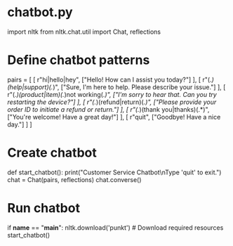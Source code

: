 # chatbot.py

import nltk
from nltk.chat.util import Chat, reflections

# Define chatbot patterns
pairs = [
    [
        r"hi|hello|hey",
        ["Hello! How can I assist you today?"]
    ],
    [
        r"(.*)(help|support)(.*)",
        ["Sure, I'm here to help. Please describe your issue."]
    ],
    [
        r"(.*)(product|item)(.*)not working(.*)",
        ["I'm sorry to hear that. Can you try restarting the device?"]
    ],
    [
        r"(.*)(refund|return)(.*)",
        ["Please provide your order ID to initiate a refund or return."]
    ],
    [
        r"(.*)(thank you|thanks)(.*)",
        ["You're welcome! Have a great day!"]
    ],
    [
        r"quit",
        ["Goodbye! Have a nice day."]
    ]
]

# Create chatbot
def start_chatbot():
    print("Customer Service Chatbot\nType 'quit' to exit.")
    chat = Chat(pairs, reflections)
    chat.converse()

# Run chatbot
if __name__ == "__main__":
    nltk.download('punkt')  # Download required resources
    start_chatbot()
